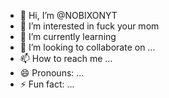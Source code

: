 - 👋 Hi, I’m @NOBIXONYT
- 👀 I’m interested in fuck your mom
- 🌱 I’m currently learning 
- 💞️ I’m looking to collaborate on ...
- 📫 How to reach me ...
- 😄 Pronouns: ...
- ⚡ Fun fact: ...

<!---
NOBIXONYT/NOBIXONYT is a ✨ special ✨ repository because its `README.md` (this file) appears on your GitHub profile.
You can click the Preview link to take a look at your changes.
--->
